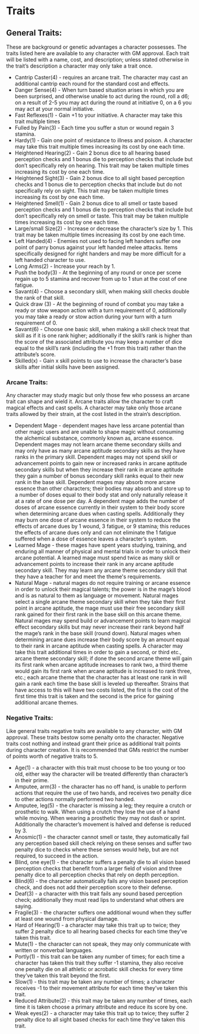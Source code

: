 # Traits

## General Traits:
These are background or genetic advantages a character possesses. The traits listed here are available to any character with GM approval. Each trait will be listed with a name, cost, and description; unless stated otherwise in the trait’s description a character may only take a trait once.
* Cantrip Caster(4) - requires an arcane trait. The character may cast an additional cantrip each round for the standard cost and effects.
* Danger Sense(4) - When turn based situation arises in which you are been surprised, and otherwise unable to act during the round, roll a d6; on a result of 2-5 you may act during the round at initiative 0, on a 6 you may act at your normal initiative.
* Fast Reflexes(1) - Gain +1 to your initiative. A character may take this trait multiple times
* Fulled by Pain(3) - Each time you suffer a stun or wound regain 3 stamina.
* Hardy(1) - Gain one point of resistance to illness and poison. A character may take this trait multiple times increasing its cost by one each time.
* Heightened Hearing(2) - Gain 2 bonus dice to all hearing based perception checks and 1 bonus die to perception checks that include but don’t specifically rely on hearing. This trait may be taken multiple times increasing its cost by one each time.
* Heightened Sight(3) - Gain 2 bonus dice to all sight based perception checks and 1 bonus die to perception checks that include but do not specifically rely on sight. This trait may be taken multiple times increasing its cost by one each time.
* Heightened Smell(1) - Gain 2 bonus dice to all smell or taste based perception checks and 1 bonus die to perception checks that include but don’t specifically rely on smell or taste. This trait may be taken multiple times increasing its cost by one each time.
* Large/small Size(2) - Increase or decrease the character’s size by 1. This trait may be taken multiple times increasing its cost by one each time.
* Left Handed(4) - Enemies not used to facing left handers suffer one point of parry bonus against your left handed melee attacks. Items specifically designed for right handers and may be more difficult for a left handed character to use.
* Long Arms(2) - Increase your reach by 1.
* Push the body(3) - At the beginning of any round or once per scene regain up to 5 stamina and recover from up to 1 stun at the cost of one fatigue.
* Savant(4) - Choose a secondary skill, when making skill checks double the rank of that skill.
* Quick draw (3) - At the beginning of round of combat you may take a ready or stow weapon action with a turn requirement of 0, additionally you may take a ready or stow action during your turn with a turn requirement of 0.
* Savant(6) - Choose one basic skill, when making a skill check treat that skill as if it is one rank higher; additionally if the skill’s rank is higher than the score of the associated attribute you may keep a number of dice equal to the skill’s rank (including the +1 from this trait) rather than the attribute’s score.
* Skilled(x) - Gain x skill points to use to increase the character’s base skills after initial skills have been assigned.

### Arcane Traits:
Any character may study magic but only those few who possess an arcane trait can shape and wield it. Arcane traits allow the character to craft magical effects and cast spells. A character may take only those arcane traits allowed by their strain, at the cost listed in the strain’s description.
* Dependent Mage - dependent mages have less arcane potential than other magic users and are unable to shape magic without consuming the alchemical substance, commonly known as, arcane essence. Dependent mages may not learn arcane theme secondary skills and may only have as many arcane aptitude secondary skills as they have ranks in the primary skill. Dependent mages may not spend skill or advancement points to gain new or increased ranks in arcane aptitude secondary skills but when they increase their rank in arcane aptitude they gain a number of bonus secondary skill ranks equal to their new rank in the base skill. Dependent mages may absorb more arcane essence than other characters; their bodies may absorb and store up to a number of doses equal to their body stat and only naturally release it at a rate of one dose per day. A dependent mage adds the number of doses of arcane essence currently in their system to their body score when determining arcane dues when casting spells. Additionally they may burn one dose of arcane essence in their system to reduce the effects of arcane dues by 1 wound, 3 fatigue, or 9 stamina; this reduces the effects of arcane dues only and can not eliminate the 1 fatigue suffered when a dose of essence leaves a character’s system.
* Learned Mage - these mages have spent years studying, training, and enduring all manner of physical and mental trials in order to unlock their arcane potential. A learned mage must spend twice as many skill or advancement points to increase their rank in any arcane aptitude secondary skill. They may learn any arcane theme secondary skill that they have a teacher for and meet the theme's requirements.
* Natural Mage - natural mages do not require training or arcane essence in order to unlock their magical talents; the power is in the mage’s blood and is as natural to them as language or movement. Natural mages select a single arcane theme secondary skill when they take their first point in arcane aptitude, the mage must use their free secondary skill rank gained for their first rank in the base skill on this arcane theme. Natural mages may spend build or advancement points to learn magical effect secondary skills but may never increase their rank beyond half the mage’s rank in the base skill (round down). Natural mages when determining arcane dues increase their body score by an amount equal to their rank in arcane aptitude when casting spells. A character may take this trait additional times in order to gain a second, or third etc., arcane theme secondary skill; if done the second arcane theme will gain its first rank when arcane aptitude increases to rank two, a third theme would gain its first rank when arcane aptitude is increased to rank three, etc.; each arcane theme that the character has at least one rank in will gain a rank each time the base skill is leveled up thereafter. Strains that have access to this will have two costs listed, the first is the cost of the first time this trait is taken and the second is the price for gaining additional arcane themes.

### Negative Traits:
Like general traits negative traits are available to any character, with GM approval. These traits bestow some penalty onto the character. Negative traits cost nothing and instead grant their price as additional trait points during character creation. It is recommended that GMs restrict the number of points worth of negative traits to 5.

* Age(1) - a character with this trait must choose to be too young or too old, either way the character will be treated differently than character’s in their prime.
* Amputee, arm(3) - the character has no off hand, is unable to perform actions that require the use of two hands, and receives two penalty dice to other actions normally performed two handed.
* Amputee, leg(5) - the character is missing a leg; they require a crutch or prosthetic to walk. When using a crutch they lose the use of a hand while moving. When wearing a prosthetic they may not dash or sprint. Additionally the character’s movement is halved and defense is reduced by 3.
* Anosmic(1) - the character cannot smell or taste, they automatically fail any perception based skill check relying on these senses and suffer two penalty dice to checks where these senses would help, but are not required, to succeed in the action.
* Blind, one eye(1) - the character suffers a penalty die to all vision based perception checks that benefit from a larger field of vision and three penalty dice to all perception checks that rely on depth perception.
* Blind(6) - the character automatically fails any vision based perception check, and does not add their perception score to their defense.
* Deaf(3) - a character with this trait fails any sound based perception check; additionally they must read lips to understand what others are saying.
* Fragile(3) - the character suffers one additional wound when they suffer at least one wound from physical damage.
* Hard of Hearing(1) - a character may take this trait up to twice; they suffer 2 penalty dice to all hearing based checks for each time they’ve taken this trait.
* Mute(1) - the character can not speak, they may only communicate with written or nonverbal languages.
* Portly(1) - this trait can be taken any number of times; for each time a character has taken this trait they suffer -1 stamina, they also receive one penalty die on all athletic or acrobatic skill checks for every time they’ve taken this trait beyond the first.
* Slow(1) - this trait may be taken any number of times; a character receives -1 to their movement attribute for each time they’ve taken this trait.
* Reduced Attribute(2) - this trait may be taken any number of times, each time it is taken choose a primary attribute and reduce its score by one.
* Weak eyes(2) - a character may take this trait up to twice; they suffer 2 penalty dice to all sight based checks for each time they’ve taken this trait.
